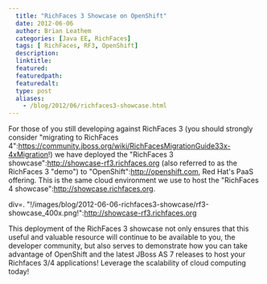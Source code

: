```yaml
---
  title: "RichFaces 3 Showcase on OpenShift"
  date: 2012-06-06
  author: Brian Leathem
  categories: [Java EE, RichFaces]
  tags: [ RichFaces, RF3, OpenShift]
  description:
  linktitle:
  featured:
  featuredpath:
  featuredalt:
  type: post
  aliases:
    - /blog/2012/06/richfaces3-showcase.html
---
```


For those of you still developing against RichFaces 3 (you should strongly consider "migrating to RichFaces 4":https://community.jboss.org/wiki/RichFacesMigrationGuide33x-4xMigration!) we have deployed the "RichFaces 3 showcase":http://showcase-rf3.richfaces.org (also referred to as the RichFaces 3 "demo") to "OpenShift":http://openshift.com, Red Hat's PaaS offering.  This is the same cloud environment we use to host the "RichFaces 4 showcase":http://showcase.richfaces.org.

div=. "!/images/blog/2012-06-06-richfaces3-showcase/rf3-showcase_400x.png!":http://showcase-rf3.richfaces.org

This deployment of the RichFaces 3 showcase not only ensures that this useful and valuable resource will continue to be available to you, the developer community, but also serves to demonstrate how you can take advantage of OpenShift and the latest JBoss AS 7 releases to host your Richfaces 3/4 applications!  Leverage the scalability of cloud computing today!
